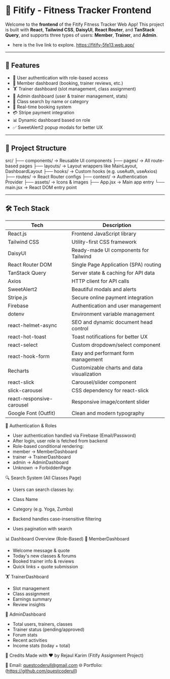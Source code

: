 # 🧘 Fitify - Fitness Tracker Frontend

Welcome to the **frontend** of the Fitify Fitness Tracker Web App! This project is built with **React**, **Tailwind CSS**, **DaisyUI**, **React Router**, and **TanStack Query**, and supports three types of users: **Member**, **Trainer**, and **Admin**.

- here is the live link to explore.
  https://fitify-5fe13.web.app/

---

## 🚀 Features

- 🔐 User authentication with role-based access
- 🧍 Member dashboard (booking, trainer reviews, etc.)
- 🏋️ Trainer dashboard (slot management, class assignment)
- 👑 Admin dashboard (user & trainer management, stats)
- 🔎 Class search by name or category
- 📅 Real-time booking system
- 💳 Stripe payment integration
- 📊 Dynamic dashboard based on role
- ✅ SweetAlert2 popup modals for better UX

---

## 📁 Project Structure

src/
├── components/ → Reusable UI components
├── pages/ → All route-based pages
├── layouts/ → Layout wrappers like MainLayout, DashboardLayout
├── hooks/ → Custom hooks (e.g. useAuth, useAxios)
├── routes/ → React Router configs
├── context/ → Authentication Provider
├── assets/ → Icons & images
├── App.jsx → Main app entry
└── main.jsx → React DOM entry point

---

## 🛠️ Tech Stack

| Tech                      | Description                                |
| ------------------------- | ------------------------------------------ |
| React.js                  | Frontend JavaScript library                |
| Tailwind CSS              | Utility-first CSS framework                |
| DaisyUI                   | Ready-made UI components for Tailwind      |
| React Router DOM          | Single Page Application (SPA) routing      |
| TanStack Query            | Server state & caching for API data        |
| Axios                     | HTTP client for API calls                  |
| SweetAlert2               | Beautiful modals and alerts                |
| Stripe.js                 | Secure online payment integration          |
| Firebase                  | Authentication and user management         |
| dotenv                    | Environment variable management            |
| react-helmet-async        | SEO and dynamic document head control      |
| react-hot-toast           | Toast notifications for better UX          |
| react-select              | Custom dropdown/select component           |
| react-hook-form           | Easy and performant form management        |
| Recharts                  | Customizable charts and data visualization |
| react-slick               | Carousel/slider component                  |
| slick-carousel            | CSS dependency for react-slick             |
| react-responsive-carousel | Responsive image/content slider            |
| Google Font (Outfit)      | Clean and modern typography                |

🔑 Authentication & Roles

- User authentication handled via Firebase (Email/Password)
- After login, user role is fetched from backend
- Role-based conditional rendering:
- member → MemberDashboard
- trainer → TrainerDashboard
- admin → AdminDashboard
- Unknown → ForbiddenPage

🔍 Search System (All Classes Page)

- Users can search classes by:

- Class Name
- Category (e.g. Yoga, Zumba)
- Backend handles case-insensitive filtering
- Uses pagination with search

📊 Dashboard Overview (Role-Based)
👤 MemberDashboard

- Welcome message & quote
- Today's new classes & forums
- Booked trainer info & reviews
- Quick links + quote submission

🏋️ TrainerDashboard

- Slot management
- Class assignment
- Earnings summary
- Review insights

👑 AdminDashboard

- Total users, trainers, classes
- Trainer status (pending/approved)
- Forum stats
- Recent activities
- Income stats (today + total)

🙌 Credits
Made with ❤️ by Rejaul Karim (Fitify Assignment Project)

📧 Email: questcoderull@gmail.com
🌐 Portfolio: (https://github.com/questcoderull)
